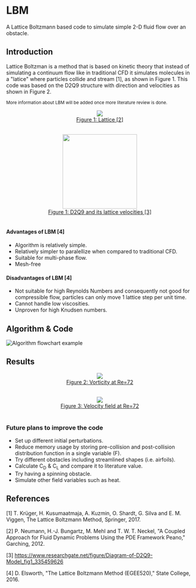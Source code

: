 # LBM
A Lattice Boltzmann based code to simulate simple 2-D fluid flow over an obstacle.

## Introduction
Lattice Boltzman is a  method that is based on kinetic theory that instead of simulating a continuum flow like in traditional CFD it simulates molecules in a "latice" where particles collide and stream [1], as shown in Figure 1. This code was based on the D2Q9 structure with direction and velocities as shown in Figure 2.

<sub>More information about LBM will be added once more literature review is done.</sub>

<p align="center">
<img src="https://www.researchgate.net/profile/Tobias-Weinzierl/publication/267248395/figure/fig2/AS:667619816378377@1536184376538/The-Lattice-Boltzmann-algorithm-for-the-D2Q9-model-In-the-collide-step-the.png">
    <b></b><br>
  <a href="#">Figure 1: Lattice [2] </a>
  <br><br>
</p>

<p align="center">
<img src="https://www.researchgate.net/publication/335459626/figure/fig1/AS:797057413570561@1567044704340/Diagram-of-D2Q9-Model.ppm" style="width:200px;">
    <b></b><br>
  <a href="#">Figure 1: D2Q9 and its lattice velocities [3] </a>
  <br><br>
</p>

#### Advantages of LBM [4]
* Algorithm is relatively simple.
* Relatively simpler to paralellize when compared to traditional CFD.
* Suitable for multi-phase flow.
* Mesh-free

#### Disadvantages of LBM [4]
* Not suitable for high Reynolds Numbers and consequently not good for compressible flow, particles can only move 1 lattice step per unit time. 
* Cannot handle low viscosities.
* Unproven for high Knudsen numbers.

## Algorithm & Code

![Algorithm flowchart example](https://user-images.githubusercontent.com/98285490/152614772-256ca5d6-3105-4328-b0c6-9e742f62f6e3.png)



## Results


<p align="center">
<img src="https://user-images.githubusercontent.com/98285490/152075478-80b5f972-3c27-4340-8027-6ac7b1d5b143.png"> 
  <b></b><br>
  <a href="#">Figure 2: Vorticity at Re=72</a>
  <br><br>

</p>


  
<p align="center">
<img src="https://user-images.githubusercontent.com/98285490/152075152-bbf5ab45-2c9f-4ffb-9f26-073cbb094fc6.png">
    <b></b><br>
  <a href="#">Figure 3: Velocity field at Re=72</a>
  <br><br>
</p>


### Future plans to improve the code
* Set up different initial perturbations.
* Reduce memory usage by storing pre-collision and post-collision distribution function in a single variable (F).
* Try different obstacles including streamlined shapes (i.e. airfoils).
* Calculate C<sub>D</sub> & C<sub>L</sub> and compare it to literature value.
* Try having a spinning obstacle.
* Simulate other field variables such as heat.

## References
[1] T. Krüger, H. Kusumaatmaja, A. Kuzmin, O. Shardt, G. Silva and E. M. Viggen, The Lattice Boltzmann Method, Springer, 2017. 

[2]	P. Neumann, H.-J. Bungartz, M. Mehl and T. W. T. Neckel, "A Coupled Approach for Fluid Dynamic Problems Using the PDE Framework Peano," Garching, 2012.

[3] https://www.researchgate.net/figure/Diagram-of-D2Q9-Model_fig1_335459626

[4] D. Elsworth, "The Lattice Boltzmann Method (EGEE520)," State College, 2016.


